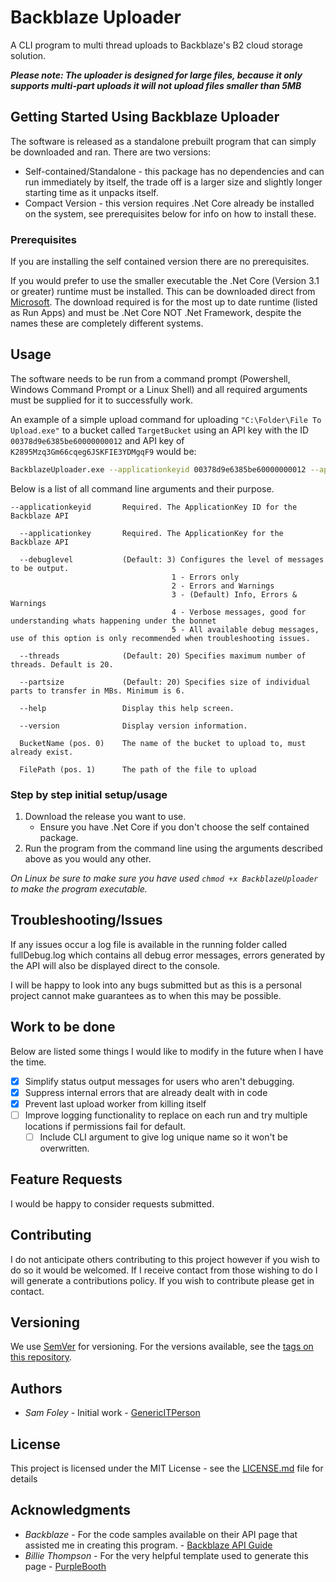 # Backblaze Uploader

A CLI program to multi thread uploads to Backblaze's B2 cloud storage solution.

***Please note: The uploader is designed for large files, because it only supports multi-part uploads it will not upload files smaller than 5MB***

## Getting Started Using Backblaze Uploader

The software is released as a standalone prebuilt program that can simply be downloaded and ran. There are two versions:
- Self-contained/Standalone - this package has no dependencies and can run immediately by itself, the trade off is a larger size and slightly longer starting time as it unpacks itself.
- Compact Version - this version requires .Net Core already be installed on the system, see prerequisites below for info on how to install these.

### Prerequisites

If you are installing the self contained version there are no prerequisites.

If you would prefer to use the smaller executable the .Net Core (Version 3.1 or greater) runtime must be installed. This can be downloaded direct from [Microsoft](https://dotnet.microsoft.com/download). The download required is for the most up to date runtime (listed as Run Apps) and must be .Net Core NOT .Net Framework, despite the names these are completely different systems.

## Usage

The software needs to be run from a command prompt (Powershell, Windows Command Prompt or a Linux Shell) and all required arguments must be supplied for it to successfully work.

An example of a simple upload command for uploading `"C:\Folder\File To Upload.exe"` to a bucket called `TargetBucket` using an API key with the ID `00378d9e6385be60000000012` and API key of `K2895Mzq3Gm66cqeg6JSKFIE3YDMgqF9` would be:

```bash
BackblazeUploader.exe --applicationkeyid 00378d9e6385be60000000012 --applicationkey K2895Mzq3Gm66cqeg6JSKFIE3YDMgqF9 TargetBucket "C:\Folder\File To Upload.exe"
```

Below is a list of all command line arguments and their purpose.

```
--applicationkeyid       Required. The ApplicationKey ID for the Backblaze API

  --applicationkey       Required. The ApplicationKey for the Backblaze API

  --debuglevel           (Default: 3) Configures the level of messages to be output.
                                    1 - Errors only
                                    2 - Errors and Warnings
                                    3 - (Default) Info, Errors & Warnings
                                    4 - Verbose messages, good for understanding whats happening under the bonnet
                                    5 - All available debug messages, use of this option is only recommended when troubleshooting issues.

  --threads              (Default: 20) Specifies maximum number of threads. Default is 20.

  --partsize             (Default: 20) Specifies size of individual parts to transfer in MBs. Minimum is 6.

  --help                 Display this help screen.

  --version              Display version information.

  BucketName (pos. 0)    The name of the bucket to upload to, must already exist.

  FilePath (pos. 1)      The path of the file to upload
```



### Step by step initial setup/usage

1. Download the release you want to use.
   - Ensure you have .Net Core if you don't choose the self contained package.
3. Run the program from the command line using the arguments described above as you would any other.

*On Linux be sure to make sure you have used `chmod +x BackblazeUploader` to make the program executable.*



## Troubleshooting/Issues

If any issues occur a log file is available in the running folder called fullDebug.log which contains all debug error messages, errors generated by the API will also be displayed direct to the console.

I will be happy to look into any bugs submitted but as this is a personal project cannot make guarantees as to when this may be possible.

## Work to be done

Below are listed some things I would like to modify in the future when I have the time.

- [x] Simplify status output messages for users who aren't debugging.
- [x] Suppress internal errors that are already dealt with in code
- [x] Prevent last upload worker from killing itself
- [ ] Improve logging functionality to replace on each run and try multiple locations if permissions fail for default.
	- [ ] Include CLI argument to give log unique name so it won't be overwritten.

## Feature Requests

I would be happy to consider requests submitted.

## Contributing

I do not anticipate others contributing to this project however if you wish to do so it would be welcomed. If I receive contact from those wishing to do I will generate a contributions policy. If you wish to contribute please get in contact.

## Versioning

We use [SemVer](http://semver.org/) for versioning. For the versions available, see the [tags on this repository](https://github.com/genericitperson/BackblazeUploader/tags). 

## Authors

* *Sam Foley* - Initial work - [GenericITPerson](https://github.com/GenericITPerson)

## License

This project is licensed under the MIT License - see the [LICENSE.md](LICENSE.md) file for details

## Acknowledgments

* *Backblaze* - For the code samples available on their API page that assisted me in creating this program. - [Backblaze API Guide](https://www.backblaze.com/b2/docs/calling.html)
* *Billie Thompson* - For the very helpful template used to generate this page - [PurpleBooth](https://github.com/PurpleBooth) 